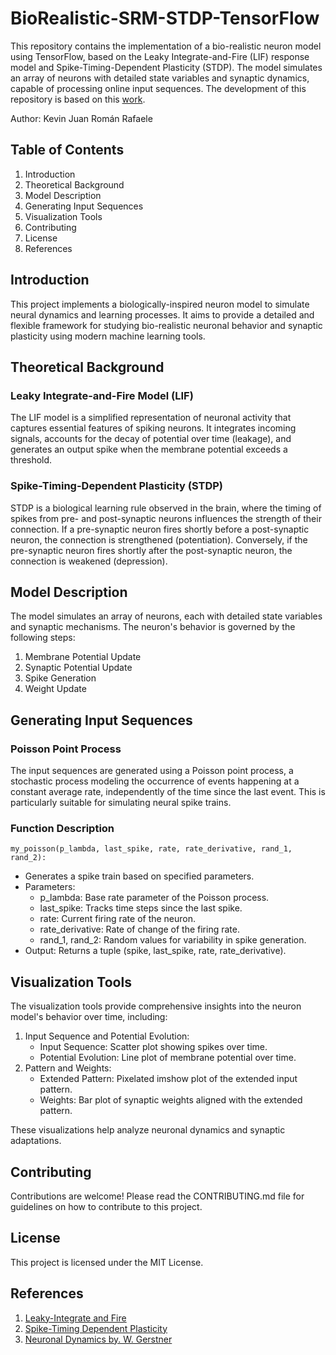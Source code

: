 # BioRealistic-SRM-STDP-TensorFlow
This repository contains the implementation of a bio-realistic neuron model using TensorFlow, based on the Leaky Integrate-and-Fire (LIF) response model and Spike-Timing-Dependent Plasticity (STDP). The model simulates an array of neurons with detailed state variables and synaptic dynamics, capable of processing online input sequences. The development of this repository is based on this [work](https://journals.plos.org/plosone/article?id=10.1371/journal.pone.0001377).

Author: Kevin Juan Román Rafaele

## Table of Contents
1. Introduction
2. Theoretical Background
3. Model Description
4. Generating Input Sequences
5. Visualization Tools
6. Contributing
7. License
8. References

## Introduction
This project implements a biologically-inspired neuron model to simulate neural dynamics and learning processes. It aims to provide a detailed and flexible framework for studying bio-realistic neuronal behavior and synaptic plasticity using modern machine learning tools.

## Theoretical Background
### Leaky Integrate-and-Fire Model (LIF)
The LIF model is a simplified representation of neuronal activity that captures essential features of spiking neurons. It integrates incoming signals, accounts for the decay of potential over time (leakage), and generates an output spike when the membrane potential exceeds a threshold.

### Spike-Timing-Dependent Plasticity (STDP)
STDP is a biological learning rule observed in the brain, where the timing of spikes from pre- and post-synaptic neurons influences the strength of their connection. If a pre-synaptic neuron fires shortly before a post-synaptic neuron, the connection is strengthened (potentiation). Conversely, if the pre-synaptic neuron fires shortly after the post-synaptic neuron, the connection is weakened (depression).

## Model Description
The model simulates an array of neurons, each with detailed state variables and synaptic mechanisms. The neuron's behavior is governed by the following steps:

1. Membrane Potential Update
2. Synaptic Potential Update
3. Spike Generation
4. Weight Update

## Generating Input Sequences
### Poisson Point Process
The input sequences are generated using a Poisson point process, a stochastic process modeling the occurrence of events happening at a constant average rate, independently of the time since the last event. This is particularly suitable for simulating neural spike trains.

### Function Description
```
my_poisson(p_lambda, last_spike, rate, rate_derivative, rand_1, rand_2):
```
- Generates a spike train based on specified parameters.
- Parameters:
  - p_lambda: Base rate parameter of the Poisson process.
  - last_spike: Tracks time steps since the last spike.
  - rate: Current firing rate of the neuron.
  - rate_derivative: Rate of change of the firing rate.
  - rand_1, rand_2: Random values for variability in spike generation.
- Output: Returns a tuple (spike, last_spike, rate, rate_derivative).

## Visualization Tools
The visualization tools provide comprehensive insights into the neuron model's behavior over time, including:
1. Input Sequence and Potential Evolution:
   - Input Sequence: Scatter plot showing spikes over time.
   - Potential Evolution: Line plot of membrane potential over time.
2. Pattern and Weights:
   - Extended Pattern: Pixelated imshow plot of the extended input pattern.
   - Weights: Bar plot of synaptic weights aligned with the extended pattern.

These visualizations help analyze neuronal dynamics and synaptic adaptations.

## Contributing
Contributions are welcome! Please read the CONTRIBUTING.md file for guidelines on how to contribute to this project.

## License
This project is licensed under the MIT License.

## References
1. [Leaky-Integrate and Fire](https://en.wikipedia.org/wiki/Biological_neuron_model#Leaky_integrate-and-fire)
2. [Spike-Timing Dependent Plasticity](https://en.wikipedia.org/wiki/Spike-timing-dependent_plasticity)
3. [Neuronal Dynamics by. W. Gerstner](https://neuronaldynamics.epfl.ch/online/index.html)
